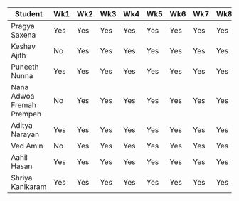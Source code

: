 | Student                   | Wk1 | Wk2 | Wk3 | Wk4 | Wk5 | Wk6 | Wk7 | Wk8 |
|---------------------------|-----|-----|-----|-----|-----|-----|-----|-----|
| Pragya Saxena             | Yes | Yes | Yes | Yes | Yes | Yes | Yes | Yes |
| Keshav Ajith              | No  | Yes | Yes | Yes | Yes | Yes | Yes | Yes |
| Puneeth Nunna             | Yes | Yes | Yes | Yes | Yes | Yes | Yes | Yes |
| Nana Adwoa Fremah Prempeh | No  | Yes | Yes | Yes | Yes | Yes | Yes | Yes |
| Aditya Narayan            | Yes | Yes | Yes | Yes | Yes | Yes | Yes | Yes |
| Ved Amin                  | No  | Yes | Yes | Yes | Yes | Yes | Yes | Yes |
| Aahil Hasan               | Yes | Yes | Yes | Yes | Yes | Yes | Yes | Yes |
| Shriya Kanikaram          | Yes | Yes | Yes | Yes | Yes | Yes | Yes | Yes |
